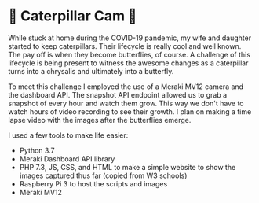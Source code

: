 # 🐛 Caterpillar Cam 🦋
While stuck at home during the COVID-19 pandemic, my wife and daughter started
to keep caterpillars. Their lifecycle is really cool and well known. The pay
off is when they become butterflies, of course. A challenge of this lifecycle
is being present to witness the awesome changes as a caterpillar turns into a
chrysalis and ultimately into a butterfly.

To meet this challenge I employed the use of a Meraki MV12 camera and the
dashboard API. The snapshot API endpoint allowed us to grab a snapshot of every
hour and watch them grow. This way we don't have to watch hours of video
recording to see their growth. I plan on making a time lapse video with the
images after the butterflies emerge.

I used a few tools to make life easier:
 - Python 3.7
 - Meraki Dashboard API library
 - PHP 7.3, JS, CSS, and HTML to make a simple website to show the images captured
 thus far (copied from W3 schools)
 - Raspberry Pi 3 to host the scripts and images
 - Meraki MV12
